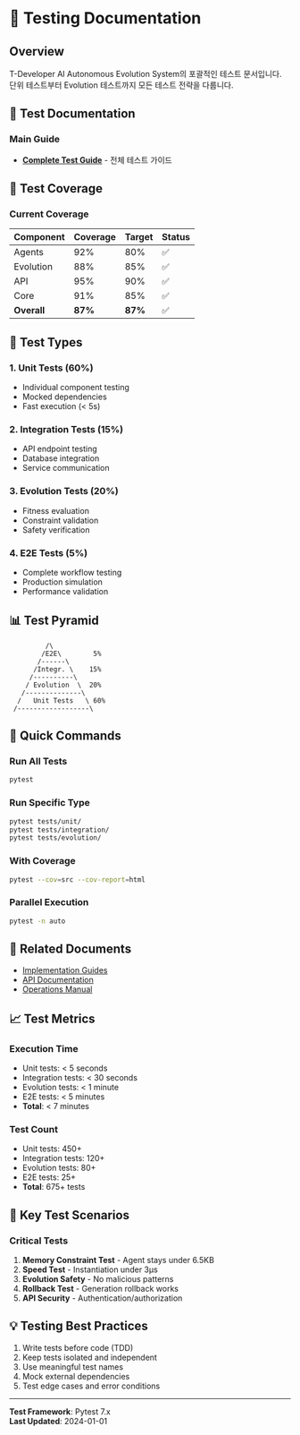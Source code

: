 # 🧪 Testing Documentation

## Overview
T-Developer AI Autonomous Evolution System의 포괄적인 테스트 문서입니다. 단위 테스트부터 Evolution 테스트까지 모든 테스트 전략을 다룹니다.

## 📁 Test Documentation

### Main Guide
- [**Complete Test Guide**](01_complete-test-guide.md) - 전체 테스트 가이드

## 🎯 Test Coverage

### Current Coverage
| Component | Coverage | Target | Status |
|-----------|----------|--------|---------|
| Agents | 92% | 80% | ✅ |
| Evolution | 88% | 85% | ✅ |
| API | 95% | 90% | ✅ |
| Core | 91% | 85% | ✅ |
| **Overall** | **87%** | **87%** | ✅ |

## 🔧 Test Types

### 1. Unit Tests (60%)
- Individual component testing
- Mocked dependencies
- Fast execution (< 5s)

### 2. Integration Tests (15%)
- API endpoint testing
- Database integration
- Service communication

### 3. Evolution Tests (20%)
- Fitness evaluation
- Constraint validation
- Safety verification

### 4. E2E Tests (5%)
- Complete workflow testing
- Production simulation
- Performance validation

## 📊 Test Pyramid
```
         /\
        /E2E\        5%
       /------\
      /Integr. \    15%
     /----------\
    / Evolution  \  20%
   /--------------\
  /   Unit Tests   \ 60%
 /------------------\
```

## 🚀 Quick Commands

### Run All Tests
```bash
pytest
```

### Run Specific Type
```bash
pytest tests/unit/
pytest tests/integration/
pytest tests/evolution/
```

### With Coverage
```bash
pytest --cov=src --cov-report=html
```

### Parallel Execution
```bash
pytest -n auto
```

## 🔗 Related Documents
- [Implementation Guides](../02_implementation/README.md)
- [API Documentation](../03_api/README.md)
- [Operations Manual](../05_operations/README.md)

## 📈 Test Metrics

### Execution Time
- Unit tests: < 5 seconds
- Integration tests: < 30 seconds
- Evolution tests: < 1 minute
- E2E tests: < 5 minutes
- **Total**: < 7 minutes

### Test Count
- Unit tests: 450+
- Integration tests: 120+
- Evolution tests: 80+
- E2E tests: 25+
- **Total**: 675+ tests

## 🎯 Key Test Scenarios

### Critical Tests
1. **Memory Constraint Test** - Agent stays under 6.5KB
2. **Speed Test** - Instantiation under 3μs
3. **Evolution Safety** - No malicious patterns
4. **Rollback Test** - Generation rollback works
5. **API Security** - Authentication/authorization

## 💡 Testing Best Practices
1. Write tests before code (TDD)
2. Keep tests isolated and independent
3. Use meaningful test names
4. Mock external dependencies
5. Test edge cases and error conditions

---
**Test Framework**: Pytest 7.x  
**Last Updated**: 2024-01-01